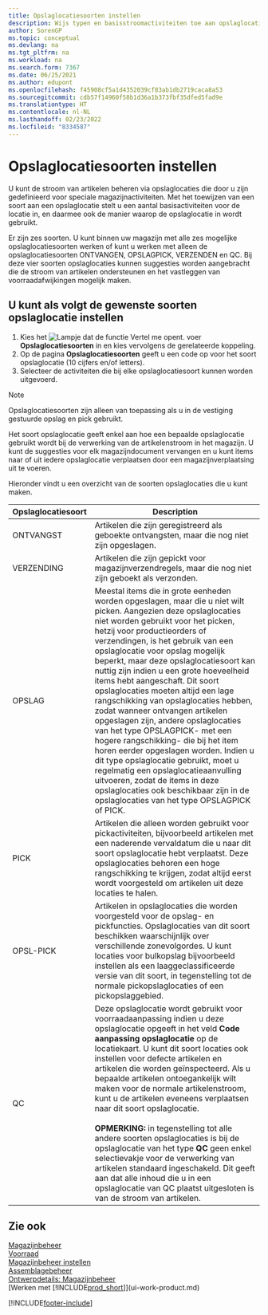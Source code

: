 ```yaml
---
title: Opslaglocatiesoorten instellen
description: Wijs typen en basisstroomactiviteiten toe aan opslaglocaties en definieer daarbij de manier waarop de opslaglocaties worden gebruikt voor bepaalde magazijnactiviteiten.
author: SorenGP
ms.topic: conceptual
ms.devlang: na
ms.tgt_pltfrm: na
ms.workload: na
ms.search.form: 7367
ms.date: 06/25/2021
ms.author: edupont
ms.openlocfilehash: f45908cf5a1d4352039cf83ab1db2719caca8a53
ms.sourcegitcommit: cdb57f14960f58b1d36a1b373fbf35dfed5fad9e
ms.translationtype: HT
ms.contentlocale: nl-NL
ms.lasthandoff: 02/23/2022
ms.locfileid: "8334587"
---
```

# <a name="set-up-bin-types"></a>Opslaglocatiesoorten instellen
U kunt de stroom van artikelen beheren via opslaglocaties die door u zijn gedefinieerd voor speciale magazijnactiviteiten. Met het toewijzen van een soort aan een opslaglocatie stelt u een aantal basisactiviteiten voor de locatie in, en daarmee ook de manier waarop de opslaglocatie in wordt gebruikt.  

Er zijn zes soorten. U kunt binnen uw magazijn met alle zes mogelijke opslaglocatiesoorten werken of kunt u werken met alleen de opslaglocatiesoorten ONTVANGEN, OPSLAGPICK, VERZENDEN en QC. Bij deze vier soorten opslaglocaties kunnen suggesties worden aangebracht die de stroom van artikelen ondersteunen en het vastleggen van voorraadafwijkingen mogelijk maken.  

## <a name="to-set-up-the-bin-types-you-want-to-use"></a>U kunt als volgt de gewenste soorten opslaglocatie instellen  
1.  Kies het ![Lampje dat de functie Vertel me opent.](media/ui-search/search_small.png "Vertel me wat u wilt doen") voer **Opslaglocatiesoorten** in en kies vervolgens de gerelateerde koppeling.  
2.  Op de pagina **Opslaglocatiesoorten** geeft u een code op voor het soort opslaglocatie (10 cijfers en/of letters).  
3.  Selecteer de activiteiten die bij elke opslaglocatiesoort kunnen worden uitgevoerd.  

> [!NOTE]  
>  Opslaglocatiesoorten zijn alleen van toepassing als u in de vestiging gestuurde opslag en pick gebruikt.  

Het soort opslaglocatie geeft enkel aan hoe een bepaalde opslaglocatie gebruikt wordt bij de verwerking van de artikelenstroom in het magazijn. U kunt de suggesties voor elk magazijndocument vervangen en u kunt items naar of uit iedere opslaglocatie verplaatsen door een magazijnverplaatsing uit te voeren.  

Hieronder vindt u een overzicht van de soorten opslaglocaties die u kunt maken.  

|Opslaglocatiesoort|Description|  
|------------------|---------------------------------------|  
|ONTVANGST|Artikelen die zijn geregistreerd als geboekte ontvangsten, maar die nog niet zijn opgeslagen.|  
|VERZENDING|Artikelen die zijn gepickt voor magazijnverzendregels, maar die nog niet zijn geboekt als verzonden.|  
|OPSLAG|Meestal items die in grote eenheden worden opgeslagen, maar die u niet wilt picken. Aangezien deze opslaglocaties niet worden gebruikt voor het picken, hetzij voor productieorders of verzendingen, is het gebruik van een opslaglocatie voor opslag mogelijk beperkt, maar deze opslaglocatiesoort kan nuttig zijn indien u een grote hoeveelheid items hebt aangeschaft. Dit soort opslaglocaties moeten altijd een lage rangschikking van opslaglocaties hebben, zodat wanneer ontvangen artikelen opgeslagen zijn, andere opslaglocaties van het type OPSLAGPICK- met een hogere rangschikking- die bij het item horen eerder opgeslagen worden. Indien u dit type opslaglocatie gebruikt, moet u regelmatig een opslaglocatieaanvulling uitvoeren, zodat de items in deze opslaglocaties ook beschikbaar zijn in de opslaglocaties van het type OPSLAGPICK of PICK.|  
|PICK|Artikelen die alleen worden gebruikt voor pickactiviteiten, bijvoorbeeld artikelen met een naderende vervaldatum die u naar dit soort opslaglocatie hebt verplaatst. Deze opslaglocaties behoren een hoge rangschikking te krijgen, zodat altijd eerst wordt voorgesteld om artikelen uit deze locaties te halen.|  
|OPSL-PICK|Artikelen in opslaglocaties die worden voorgesteld voor de opslag- en pickfuncties. Opslaglocaties van dit soort beschikken waarschijnlijk over verschillende zonevolgordes. U kunt locaties voor bulkopslag bijvoorbeeld instellen als een laaggeclassificeerde versie van dit soort, in tegenstelling tot de normale pickopslaglocaties of een pickopslaggebied.|  
|QC|Deze opslaglocatie wordt gebruikt voor voorraadaanpassing indien u deze opslaglocatie opgeeft in het veld **Code aanpassing opslaglocatie** op de locatiekaart. U kunt dit soort locaties ook instellen voor defecte artikelen en artikelen die worden geïnspecteerd. Als u bepaalde artikelen ontoegankelijk wilt maken voor de normale artikelenstroom, kunt u de artikelen eveneens verplaatsen naar dit soort opslaglocatie.<br /><br /> **OPMERKING:** in tegenstelling tot alle andere soorten opslaglocaties is bij de opslaglocatie van het type **QC** geen enkel selectievakje voor de verwerking van artikelen standaard ingeschakeld. Dit geeft aan dat alle inhoud die u in een opslaglocatie van QC plaatst uitgesloten is van de stroom van artikelen.|  

## <a name="see-also"></a>Zie ook
[Magazijnbeheer](warehouse-manage-warehouse.md)  
[Voorraad](inventory-manage-inventory.md)  
[Magazijnbeheer instellen](warehouse-setup-warehouse.md)     
[Assemblagebeheer](assembly-assemble-items.md)    
[Ontwerpdetails: Magazijnbeheer](design-details-warehouse-management.md)  
[Werken met [!INCLUDE[prod_short](includes/prod_short.md)]](ui-work-product.md)


[!INCLUDE[footer-include](includes/footer-banner.md)]
